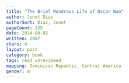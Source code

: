 ```yaml
---
title: "The Brief Wondrous Life of Oscar Wao"
author: Junot Díaz
authorSort: Díaz, Junot
pageCount: 335
date: 2014-08-02
written: 2007
stars: 4
layout: post
category: book
tags: read unreviewed
mapping: Dominican Republic, Central America
gender: m
---
```

